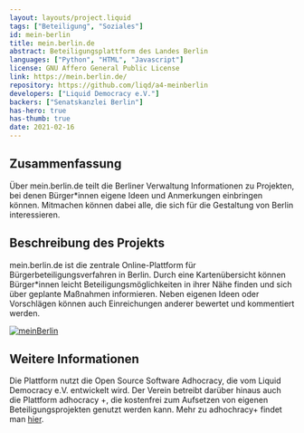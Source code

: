 ```yaml
---
layout: layouts/project.liquid
tags: ["Beteiligung", "Soziales"]
id: mein-berlin
title: mein.berlin.de
abstract: Beteiligungsplattform des Landes Berlin
languages: ["Python", "HTML", "Javascript"]
license: GNU Affero General Public License
link: https://mein.berlin.de/
repository: https://github.com/liqd/a4-meinberlin
developers: ["Liquid Democracy e.V."]
backers: ["Senatskanzlei Berlin"]
has-hero: true
has-thumb: true
date: 2021-02-16
---
```


## Zusammenfassung

Über mein.berlin.de teilt die Berliner Verwaltung Informationen zu Projekten, bei denen Bürger\*innen eigene Ideen und Anmerkungen einbringen können.
Mitmachen können dabei alle, die sich für die Gestaltung von Berlin interessieren.

## Beschreibung des Projekts

mein.berlin.de ist die zentrale Online-Plattform für Bürgerbeteiligungsverfahren in Berlin. Durch eine Kartenübersicht können Bürger\*innen leicht Beteiligungsmöglichkeiten in ihrer Nähe finden und sich über geplante Maßnahmen informieren. Neben eigenen Ideen oder Vorschlägen können auch Einreichungen anderer bewertet und kommentiert werden.

[![meinBerlin](/assets/images/projects/meinBerlin.png)](https://mein.berlin.de/)

## Weitere Informationen

Die Plattform nutzt die Open Source Software Adhocracy, die vom Liquid Democracy e.V. entwickelt wird. Der Verein betreibt darüber hinaus auch die Plattform adhocracy +, die kostenfrei zum Aufsetzen von eigenen Beteiligungsprojekten genutzt werden kann. Mehr zu adhochracy+ findet man [hier](https://adhocracy.plus/).
